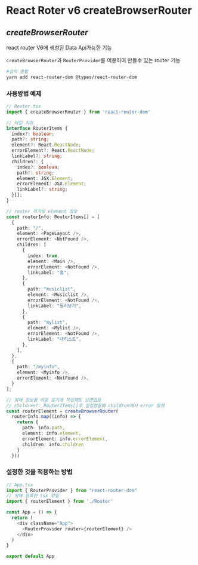 # React Roter v6 createBrowserRouter

## ***createBrowserRouter***
react router V6에 생성된 Data Api가능한 기능

`createBrowserRouter`과 `RouterProvider`를 이용하여 만들수 있는 router 기능   

```bash
#설치 방법
yarn add react-router-dom @types/react-router-dom
```
### 사용방법 예제
```typescript
// Router.tsx
import { createBrowserRouter } from 'react-router-dom'
```
```typescript
// 타입 지정
interface RouterItems {
  index?: boolean;
  path?: string;
  element?: React.ReactNode;
  errorElement?: React.ReactNode;
  linkLabel?: string;
  children?: {
    index?: boolean;
    path?: string;
    element: JSX.Element;
    errorElement: JSX.Element;
    linkLabel?: string;
  }[];
}
```
```typescript
// router 위치및 element 정보
const routerInfo: RouterItems[] = [
  {
    path: "/",
    element: <PageLayout />,
    errorElement: <NotFound />,
    children: [
      {
        index: true,
        element: <Main />,
        errorElement: <NotFound />,
        linkLabel: "홈",
      },
      {
        path: "musiclist",
        element: <Musiclist />,
        errorElement: <NotFound />,
        linkLabel: "둘러보기",
      },
      {
        path: "mylist",
        element: <Mylist />,
        errorElement: <NotFound />,
        linkLabel: "내리스트",
      },
    ],
  },
  {
    path: "/myinfo",
    element: <Myinfo />,
    errorElement: <NotFound />, 
  }
];
```
```typescript
// 위에 정보를 바로 요기에 작성해도 상관없음
// children?: RouterITems[]로 설정했을때 children에서 error 발생
const routerElement = createBrowserRouter(
  routerInfo.map((info) => {
    return {
      path: info.path,
      element: info.element,
      errorElement: info.errorElement,
      children: info.children
    }
  }))
```
### 설정한 것을 적용하는 방법
```typescript
// App.tsx
import { RouterProvider } from "react-router-dom"
// 위에 등록한 tsx 파일
import { routerElement } from './Router'

const App = () => {
  return (
    <div className="App">
      <RouterProvider router={routerElement} />
    </div>
  )
}

export default App
```